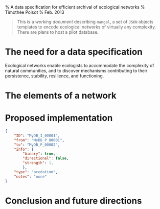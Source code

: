 % A data specification for efficient archival of ecological networks
% Timothée Poisot
% Feb. 2013

> This is a *working document* describing `mangal`, a set of `JSON` objects templates to encode ecological networks of virtually any complexity. There are plans to host a pilot database.

# The need for a data specification

Ecological networks enable ecologists to accommodate the complexity of natural communities, and to discover mechanisms contributing to their persistence, stability, resilience, and functioning. 

# The elements of a network

# Proposed implementation

```json
{
    "ID": "MyDB_I_00001",
    "from": "MyDB_P_00001",
    "to": "MyDB_P_00002",
    "info": {
        "binary": true,
        "directional": false,
        "strength": 1,
        },
    "type": "predation",
    "notes": "none"
}
```

# Conclusion and future directions